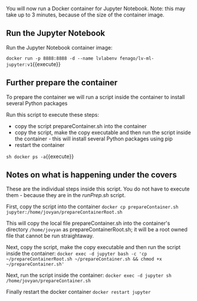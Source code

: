 You will now run a Docker container for Jupyter Notebook. Note: this may take up to 3 minutes, because of the size of the container image.

## Run the Jupyter Notebook 

Run the Jupyter Notebook container image:

`docker run -p 8888:8888 -d --name lvlabenv fenago/lv-ml-jupyter:v1`{{execute}}

## Further prepare the container
To prepare the container we will run a script inside the container to install several Python packages

Run this script to execute these steps:
* copy the script prepareContainer.sh into the container
* copy the script, make the copy executable and then run the script inside the container - this will install several Python packages using pip
* restart the container

`sh docker ps -a`{{execute}}

## Notes on what is happening under the covers
These are the individual steps inside this script. You do not have to execute them - because they are in the *runPrep.sh* script.

First, copy the script into the container
`docker cp prepareContainer.sh jupyter:/home/jovyan/prepareContainerRoot.sh`

This will copy the local file prepareContainer.sh into the container's directory `/home/jovyan` as prepareContainerRoot.sh; it will be a root owned file that cannot be run straightaway.

Next, copy the script, make the copy executable and then run the script inside the container:
`docker exec -d jupyter bash -c 'cp ~/prepareContainerRoot.sh ~/prepareContainer.sh && chmod +x ~/prepareContainer.sh'`

Next, run the script inside the container:
`docker exec -d jupyter sh /home/jovyan/prepareContainer.sh`

Finally restart the docker container
`docker restart jupyter`
